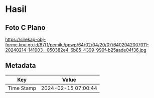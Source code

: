 # Hasil

## Foto C Plano

https://sirekap-obj-formc.kpu.go.id/87f1/pemilu/ppwp/64/02/04/20/07/6402042007011-20240214-141903--050382e4-6b85-4399-999f-b25aade04f36.jpg


## Metadata

| Key        | Value               |
| ---------- | ------------------- |
| Time Stamp | 2024-02-15 07:00:44 |



